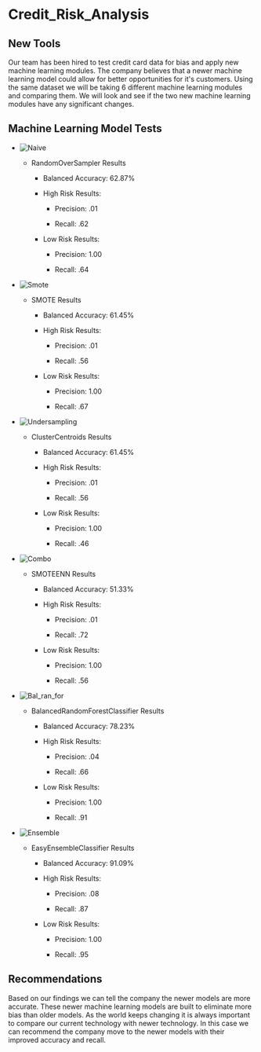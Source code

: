 # Credit_Risk_Analysis

## New Tools 

Our team has been hired to test credit card data for bias and apply new machine learning modules. The company believes that a newer machine learning model could allow for better opportunities for it's customers. Using the same dataset we will be taking 6 different machine learning modules and comparing them. We will look and see if the two new machine learning modules have any significant changes. 

## Machine Learning Model Tests

- ![Naive](https://github.com/Luis-Acevedo/Credit_Risk_Analysis/blob/main/Challenge/Photos/Naive.png)

  - RandomOverSampler Results

    * Balanced Accuracy: 62.87%

    * High Risk Results:
      
      * Precision: .01

      * Recall: .62

    * Low Risk Results:

      * Precision: 1.00

      * Recall: .64

- ![Smote](https://github.com/Luis-Acevedo/Credit_Risk_Analysis/blob/main/Challenge/Photos/Smote.png)

  - SMOTE Results

    * Balanced Accuracy: 61.45%

    * High Risk Results:
      
      * Precision: .01

      * Recall: .56

    * Low Risk Results:

      * Precision: 1.00

      * Recall: .67

- ![Undersampling](https://github.com/Luis-Acevedo/Credit_Risk_Analysis/blob/main/Challenge/Photos/Undersampling.png)

  - ClusterCentroids Results

    * Balanced Accuracy: 61.45%

    * High Risk Results:
      
      * Precision: .01

      * Recall: .56

    * Low Risk Results:

      * Precision: 1.00

      * Recall: .46

- ![Combo](https://github.com/Luis-Acevedo/Credit_Risk_Analysis/blob/main/Challenge/Photos/Combo.png)

  - SMOTEENN Results

    * Balanced Accuracy: 51.33%

    * High Risk Results:
      
      * Precision: .01

      * Recall: .72

    * Low Risk Results:

      * Precision: 1.00

      * Recall: .56

- ![Bal_ran_for](https://github.com/Luis-Acevedo/Credit_Risk_Analysis/blob/main/Challenge/Photos/Bal_ran_for.png)

  - BalancedRandomForestClassifier Results

    * Balanced Accuracy: 78.23%

    * High Risk Results:
      
      * Precision: .04

      * Recall: .66

    * Low Risk Results:

      * Precision: 1.00

      * Recall: .91

- ![Ensemble](https://github.com/Luis-Acevedo/Credit_Risk_Analysis/blob/main/Challenge/Photos/Ensemble.png)

  - EasyEnsembleClassifier Results

    * Balanced Accuracy: 91.09%

    * High Risk Results:
      
      * Precision: .08

      * Recall: .87

    * Low Risk Results:

      * Precision: 1.00

      * Recall: .95

## Recommendations

Based on our findings we can tell the company the newer models are more accurate. These newer machine learning models are built to eliminate more bias than older models. As the world keeps changing it is always important to compare our current technology with newer technology. In this case we can recommend the company move to the newer models with their improved accuracy and recall.